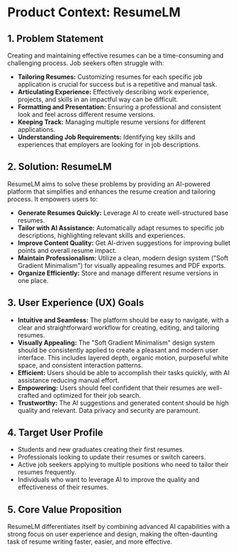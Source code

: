 # Product Context: ResumeLM

## 1. Problem Statement

Creating and maintaining effective resumes can be a time-consuming and challenging process. Job seekers often struggle with:

*   **Tailoring Resumes:** Customizing resumes for each specific job application is crucial for success but is a repetitive and manual task.
*   **Articulating Experience:** Effectively describing work experience, projects, and skills in an impactful way can be difficult.
*   **Formatting and Presentation:** Ensuring a professional and consistent look and feel across different resume versions.
*   **Keeping Track:** Managing multiple resume versions for different applications.
*   **Understanding Job Requirements:** Identifying key skills and experiences that employers are looking for in job descriptions.

## 2. Solution: ResumeLM

ResumeLM aims to solve these problems by providing an AI-powered platform that simplifies and enhances the resume creation and tailoring process. It empowers users to:

*   **Generate Resumes Quickly:** Leverage AI to create well-structured base resumes.
*   **Tailor with AI Assistance:** Automatically adapt resumes to specific job descriptions, highlighting relevant skills and experiences.
*   **Improve Content Quality:** Get AI-driven suggestions for improving bullet points and overall resume impact.
*   **Maintain Professionalism:** Utilize a clean, modern design system ("Soft Gradient Minimalism") for visually appealing resumes and PDF exports.
*   **Organize Efficiently:** Store and manage different resume versions in one place.

## 3. User Experience (UX) Goals

*   **Intuitive and Seamless:** The platform should be easy to navigate, with a clear and straightforward workflow for creating, editing, and tailoring resumes.
*   **Visually Appealing:** The "Soft Gradient Minimalism" design system should be consistently applied to create a pleasant and modern user interface. This includes layered depth, organic motion, purposeful white space, and consistent interaction patterns.
*   **Efficient:** Users should be able to accomplish their tasks quickly, with AI assistance reducing manual effort.
*   **Empowering:** Users should feel confident that their resumes are well-crafted and optimized for their job search.
*   **Trustworthy:** The AI suggestions and generated content should be high quality and relevant. Data privacy and security are paramount.

## 4. Target User Profile

*   Students and new graduates creating their first resumes.
*   Professionals looking to update their resumes or switch careers.
*   Active job seekers applying to multiple positions who need to tailor their resumes frequently.
*   Individuals who want to leverage AI to improve the quality and effectiveness of their resumes.

## 5. Core Value Proposition

ResumeLM differentiates itself by combining advanced AI capabilities with a strong focus on user experience and design, making the often-daunting task of resume writing faster, easier, and more effective.
